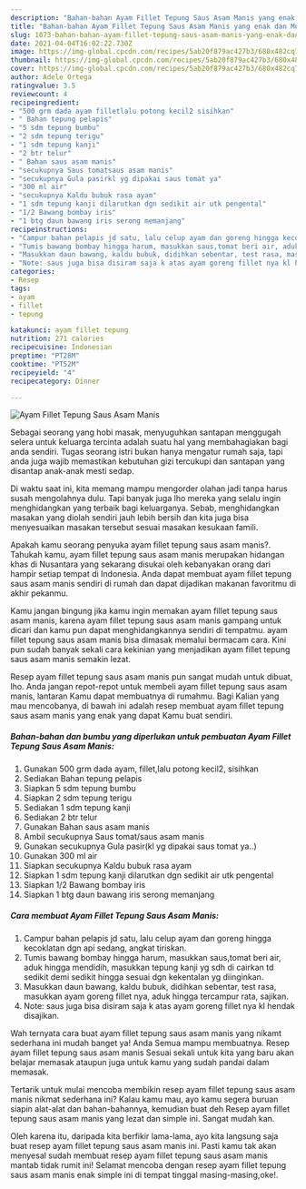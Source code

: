 ```yaml
---
description: "Bahan-bahan Ayam Fillet Tepung Saus Asam Manis yang enak dan Mudah Dibuat"
title: "Bahan-bahan Ayam Fillet Tepung Saus Asam Manis yang enak dan Mudah Dibuat"
slug: 1073-bahan-bahan-ayam-fillet-tepung-saus-asam-manis-yang-enak-dan-mudah-dibuat
date: 2021-04-04T16:02:22.730Z
image: https://img-global.cpcdn.com/recipes/5ab20f879ac427b3/680x482cq70/ayam-fillet-tepung-saus-asam-manis-foto-resep-utama.jpg
thumbnail: https://img-global.cpcdn.com/recipes/5ab20f879ac427b3/680x482cq70/ayam-fillet-tepung-saus-asam-manis-foto-resep-utama.jpg
cover: https://img-global.cpcdn.com/recipes/5ab20f879ac427b3/680x482cq70/ayam-fillet-tepung-saus-asam-manis-foto-resep-utama.jpg
author: Adele Ortega
ratingvalue: 3.5
reviewcount: 4
recipeingredient:
- "500 grm dada ayam filletlalu potong kecil2 sisihkan"
- " Bahan tepung pelapis"
- "5 sdm tepung bumbu"
- "2 sdm tepung terigu"
- "1 sdm tepung kanji"
- "2 btr telur"
- " Bahan saus asam manis"
- "secukupnya Saus tomatsaus asam manis"
- "secukupnya Gula pasirkl yg dipakai saus tomat ya"
- "300 ml air"
- "secukupnya Kaldu bubuk rasa ayam"
- "1 sdm tepung kanji dilarutkan dgn sedikit air utk pengental"
- "1/2 Bawang bombay iris"
- "1 btg daun bawang iris serong memanjang"
recipeinstructions:
- "Campur bahan pelapis jd satu, lalu celup ayam dan goreng hingga kecoklatan dgn api sedang, angkat tiriskan."
- "Tumis bawang bombay hingga harum, masukkan saus,tomat beri air, aduk hingga mendidih, masukkan tepung kanji yg sdh di cairkan td sedikit demi sedikit hingga sesuai dgn kekentalan yg diinginkan."
- "Masukkan daun bawang, kaldu bubuk, didihkan sebentar, test rasa, masukkan ayam goreng fillet nya, aduk hingga tercampur rata, sajikan."
- "Note: saus juga bisa disiram saja k atas ayam goreng fillet nya kl hendak disajikan."
categories:
- Resep
tags:
- ayam
- fillet
- tepung

katakunci: ayam fillet tepung 
nutrition: 271 calories
recipecuisine: Indonesian
preptime: "PT28M"
cooktime: "PT52M"
recipeyield: "4"
recipecategory: Dinner

---
```



![Ayam Fillet Tepung Saus Asam Manis](https://img-global.cpcdn.com/recipes/5ab20f879ac427b3/680x482cq70/ayam-fillet-tepung-saus-asam-manis-foto-resep-utama.jpg)

Sebagai seorang yang hobi masak, menyuguhkan santapan menggugah selera untuk keluarga tercinta adalah suatu hal yang membahagiakan bagi anda sendiri. Tugas seorang istri bukan hanya mengatur rumah saja, tapi anda juga wajib memastikan kebutuhan gizi tercukupi dan santapan yang disantap anak-anak mesti sedap.

Di waktu  saat ini, kita memang mampu mengorder olahan jadi tanpa harus susah mengolahnya dulu. Tapi banyak juga lho mereka yang selalu ingin menghidangkan yang terbaik bagi keluarganya. Sebab, menghidangkan masakan yang diolah sendiri jauh lebih bersih dan kita juga bisa menyesuaikan masakan tersebut sesuai masakan kesukaan famili. 



Apakah kamu seorang penyuka ayam fillet tepung saus asam manis?. Tahukah kamu, ayam fillet tepung saus asam manis merupakan hidangan khas di Nusantara yang sekarang disukai oleh kebanyakan orang dari hampir setiap tempat di Indonesia. Anda dapat membuat ayam fillet tepung saus asam manis sendiri di rumah dan dapat dijadikan makanan favoritmu di akhir pekanmu.

Kamu jangan bingung jika kamu ingin memakan ayam fillet tepung saus asam manis, karena ayam fillet tepung saus asam manis gampang untuk dicari dan kamu pun dapat menghidangkannya sendiri di tempatmu. ayam fillet tepung saus asam manis bisa dimasak memalui bermacam cara. Kini pun sudah banyak sekali cara kekinian yang menjadikan ayam fillet tepung saus asam manis semakin lezat.

Resep ayam fillet tepung saus asam manis pun sangat mudah untuk dibuat, lho. Anda jangan repot-repot untuk membeli ayam fillet tepung saus asam manis, lantaran Kamu dapat membuatnya di rumahmu. Bagi Kalian yang mau mencobanya, di bawah ini adalah resep membuat ayam fillet tepung saus asam manis yang enak yang dapat Kamu buat sendiri.

<!--inarticleads1-->

##### Bahan-bahan dan bumbu yang diperlukan untuk pembuatan Ayam Fillet Tepung Saus Asam Manis:

1. Gunakan 500 grm dada ayam, fillet,lalu potong kecil2, sisihkan
1. Sediakan  Bahan tepung pelapis
1. Siapkan 5 sdm tepung bumbu
1. Siapkan 2 sdm tepung terigu
1. Sediakan 1 sdm tepung kanji
1. Sediakan 2 btr telur
1. Gunakan  Bahan saus asam manis
1. Ambil secukupnya Saus tomat/saus asam manis
1. Gunakan secukupnya Gula pasir(kl yg dipakai saus tomat ya..)
1. Gunakan 300 ml air
1. Siapkan secukupnya Kaldu bubuk rasa ayam
1. Siapkan 1 sdm tepung kanji dilarutkan dgn sedikit air utk pengental
1. Siapkan 1/2 Bawang bombay iris
1. Siapkan 1 btg daun bawang iris serong memanjang




<!--inarticleads2-->

##### Cara membuat Ayam Fillet Tepung Saus Asam Manis:

1. Campur bahan pelapis jd satu, lalu celup ayam dan goreng hingga kecoklatan dgn api sedang, angkat tiriskan.
1. Tumis bawang bombay hingga harum, masukkan saus,tomat beri air, aduk hingga mendidih, masukkan tepung kanji yg sdh di cairkan td sedikit demi sedikit hingga sesuai dgn kekentalan yg diinginkan.
1. Masukkan daun bawang, kaldu bubuk, didihkan sebentar, test rasa, masukkan ayam goreng fillet nya, aduk hingga tercampur rata, sajikan.
1. Note: saus juga bisa disiram saja k atas ayam goreng fillet nya kl hendak disajikan.




Wah ternyata cara buat ayam fillet tepung saus asam manis yang nikamt sederhana ini mudah banget ya! Anda Semua mampu membuatnya. Resep ayam fillet tepung saus asam manis Sesuai sekali untuk kita yang baru akan belajar memasak ataupun juga untuk kamu yang sudah pandai dalam memasak.

Tertarik untuk mulai mencoba membikin resep ayam fillet tepung saus asam manis nikmat sederhana ini? Kalau kamu mau, ayo kamu segera buruan siapin alat-alat dan bahan-bahannya, kemudian buat deh Resep ayam fillet tepung saus asam manis yang lezat dan simple ini. Sangat mudah kan. 

Oleh karena itu, daripada kita berfikir lama-lama, ayo kita langsung saja buat resep ayam fillet tepung saus asam manis ini. Pasti kamu tak akan menyesal sudah membuat resep ayam fillet tepung saus asam manis mantab tidak rumit ini! Selamat mencoba dengan resep ayam fillet tepung saus asam manis enak simple ini di tempat tinggal masing-masing,oke!.

